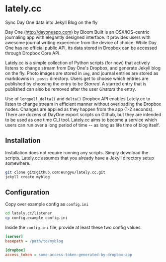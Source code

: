 lately.cc
=========
Sync Day One data into Jekyll Blog on the fly

Day One (http://dayoneapp.com) by Bloom Built is an OSX/iOS-centric journaling app with elegantly designed interface. It provides users with awesome journal writing experience from the device of choice. While Day One has no official public API, its data stored in Dropbox can be accessed through Dropbox Core API.

Lately.cc is a simple collection of Python scripts (for now) that actively listens to change stream from Day One's Dropbox, and generate Jekyll blog on the fly. Photo images are stored in ```img```, and journal entries are stored as markdowns in ```_posts``` directory. Users get to choose which entries are published by choosing the entry to be *Starred*. A starred entry that is published can also be removed after the user *Unstars* the entry.

Use of ```longpoll_delta()``` and ```delta()``` Dropbox API enables Lately.cc to listen to change stream in efficient manner without overloading the Dropbox nodes. Changes are applied as they happen from the app (1-2 seconds). There are dozens of DayOne export scripts on Github, but they are intended to be used as one time CLI tool. Lately.cc aims to become a service which users can run over a long period of time -- as long as life time of blog itself.

Installation
------------
Installation does not require running any scripts. Simply download the scripts. Lately.cc assumes that you already have a Jekyll directory setup somewhere.
```bash
git clone git@github.com:eungyu/lately.cc.git
jekyll create myblog
```

Configuration
-------------
Copy over example config as ```config.ini```
```bash
cd lately.cc/listener
cp config.example config.ini
```
Inside the ```config.ini``` file, provide at least these two config values.
```ini
[server]
basepath = /path/to/myblog

[dropbox]
access_token = some-access-token-generated-by-dropbox-app
```

